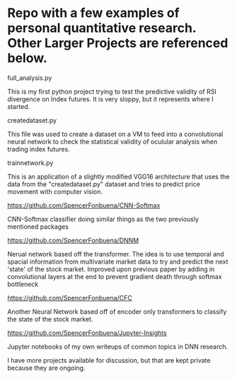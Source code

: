 # Repo with a few examples of personal quantitative research. Other Larger Projects are referenced below. 

full_analysis.py

This is my first python project trying to test the predictive validity of RSI divergence on Index futures. It is very sloppy, but it represents where I started. 

createdataset.py

This file was used to create a dataset on a VM to feed into a convolutional neural network to check the statistical validity of oculular analysis when trading index futures.

trainnetwork.py

This is an application of a slightly modified VGG16 architecture that uses the data from the "createdataset.py" dataset and tries to predict price movement with computer vision.

https://github.com/SpencerFonbuena/CNN-Softmax

CNN-Softmax classifier doing similar things as the two previously mentioned packages

https://github.com/SpencerFonbuena/DNNM

Nerual network based off the transformer. The idea is to use temporal and spacial information from multivariate market data to try and predict the next 'state' of the stock market. Improved upon previous paper by adding in convolutional layers at the end to prevent gradient death through softmax bottleneck

https://github.com/SpencerFonbuena/CFC

Another Neural Network based off of encoder only transformers to classify the state of the stock market. 

https://github.com/SpencerFonbuena/Jupyter-Insights

Jupyter notebooks of my own writeups of common topics in DNN research.

I have more projects available for discussion, but that are kept private because they are ongoing. 

